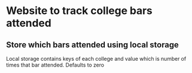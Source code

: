 # Website to track college bars attended

## Store which bars attended using local storage
Local storage contains keys of each college and value which is number of times that bar attended. Defaults to zero
